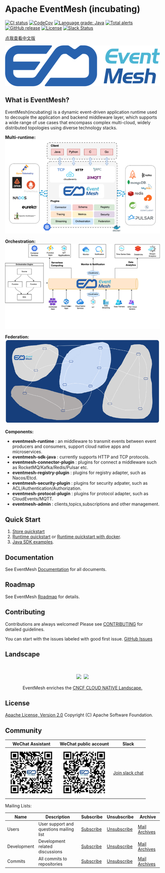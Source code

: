 # Apache EventMesh (incubating)
[![CI status](https://github.com/apache/incubator-eventmesh/actions/workflows/ci.yml/badge.svg)](https://github.com/apache/incubator-eventmesh/actions/workflows/ci.yml)
[![CodeCov](https://codecov.io/gh/apache/incubator-eventmesh/branch/develop/graph/badge.svg)](https://codecov.io/gh/apache/incubator-eventmesh)
[![Language grade: Java](https://img.shields.io/lgtm/grade/java/g/apache/incubator-eventmesh.svg?logo=lgtm&logoWidth=18)](https://lgtm.com/projects/g/apache/incubator-eventmesh/context:java)
[![Total alerts](https://img.shields.io/lgtm/alerts/g/apache/incubator-eventmesh.svg?logo=lgtm&logoWidth=18)](https://lgtm.com/projects/g/apache/incubator-eventmesh/alerts/)
[![GitHub release](https://img.shields.io/badge/release-download-orange.svg)](https://github.com/apache/incubator-eventmesh/releases)
[![License](https://img.shields.io/badge/license-Apache%202-4EB1BA.svg)](https://www.apache.org/licenses/LICENSE-2.0.html)
[![Slack Status](https://img.shields.io/badge/slack-join_chat-white.svg?logo=slack&style=social)](https://join.slack.com/t/apacheeventmesh/shared_invite/zt-yx3n2ak7-HcVG98CDqb~7PwgoDzgfMA)

[点我查看中文版](README.zh-CN.md)

![logo](docs/images/logo2.png)
## What is EventMesh?
EventMesh(incubating) is a dynamic event-driven application runtime used to decouple the application and backend middleware layer, which supports a wide range of use cases that encompass complex multi-cloud, widely distributed topologies using diverse technology stacks.

**Multi-runtime:**
![architecture1](docs/images/eventmesh-arch3.png)


**Orchestration:**
![architecture1](docs/images/eventmesh-orchestration.png)

**Federation:**
![architecture1](docs/images/eventmesh-federation.png)


**Components:**

* **eventmesh-runtime** : an middleware to transmit events between event producers and consumers, support cloud native apps and microservices.
* **eventmesh-sdk-java** : currently supports HTTP and TCP protocols.
* **eventmesh-connector-plugin** : plugins for connect a middleware such as RocketMQ/Kafka/Redis/Pulsar etc.
* **eventmesh-registry-plugin** : plugins for registry adapter, such as Nacos/Etcd.
* **eventmesh-security-plugin** : plugins for security adpater, such as ACL/Authentication/Authorization.
* **eventmesh-protocol-plugin** : plugins for protocol adapter, such as CloudEvents/MQTT.
* **eventmesh-admin** : clients,topics,subscriptions and other management.

## Quick Start
1. [Store quickstart](docs/en/instructions/eventmesh-store-quickstart.md)
2. [Runtime quickstart](docs/en/instructions/eventmesh-runtime-quickstart.md) or [Runtime quickstart with docker](docs/en/instructions/eventmesh-runtime-quickstart-with-docker.md).
3. [Java SDK examples](docs/en/instructions/eventmesh-sdk-java-quickstart.md).

## Documentation
See EventMesh [Documentation](docs/en/intro.md) for all documents.

## Roadmap
See EventMesh [Roadmap](docs/en/roadmap.md) for details.

## Contributing
Contributions are always welcomed! Please see [CONTRIBUTING](CONTRIBUTING.md) for detailed guidelines.

You can start with the issues labeled with good first issue.
[GitHub Issues](https://github.com/apache/incubator-eventmesh/issues)

## Landscape
<p align="center">
<br/><br/>
<img src="https://landscape.cncf.io/images/left-logo.svg" width="150"/>&nbsp;&nbsp;<img src="https://landscape.cncf.io/images/right-logo.svg" width="200"/>
<br/><br/>
EventMesh enriches the <a href="https://landscape.cncf.io/serverless?license=apache-license-2-0">CNCF CLOUD NATIVE Landscape.</a>
</p>

## License
[Apache License, Version 2.0](http://www.apache.org/licenses/LICENSE-2.0.html) Copyright (C) Apache Software Foundation.

## Community
|              WeChat Assistant                           |                WeChat public account                   | Slack                                                  |
| :----------------------------------------------------:  | :----------------------------------------------------: | :----------------------------------------------------: |
| ![wechat_qr](docs/images/mesh-helper.jpg) | ![wechat_official_qr](docs/images/wechat-official.png) |[Join slack chat](https://join.slack.com/t/apacheeventmesh/shared_invite/zt-yx3n2ak7-HcVG98CDqb~7PwgoDzgfMA) |

Mailing Lists:

| Name | Description |Subscribe	|Unsubscribe|Archive
| ----    | ----    |----    | ----    | ----    |
|Users	|User support and questions mailing list|	[Subscribe](mailto:users-subscribe@eventmesh.incubator.apache.org)	|[Unsubscribe](mailto:users-unsubscribe@eventmesh.incubator.apache.org)	|[Mail Archives](https://lists.apache.org/list.html?users@eventmesh.apache.org)|
|Development	|Development related discussions|	[Subscribe](mailto:dev-subscribe@eventmesh.incubator.apache.org)	|[Unsubscribe](mailto:dev-unsubscribe@eventmesh.incubator.apache.org)	|[Mail Archives](https://lists.apache.org/list.html?dev@eventmesh.apache.org)|
|Commits	|All commits to repositories|	[Subscribe](mailto:commits-subscribe@eventmesh.incubator.apache.org)	|[Unsubscribe](mailto:commits-unsubscribe@eventmesh.incubator.apache.org)	|[Mail Archives](https://lists.apache.org/list.html?commits@eventmesh.apache.org)|